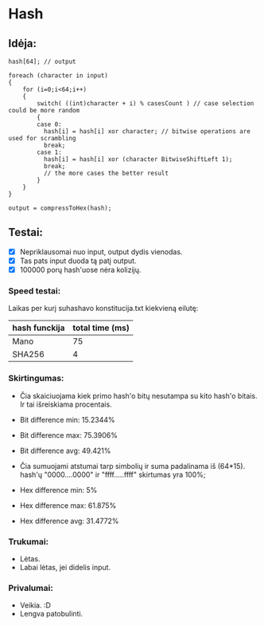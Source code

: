 # Hash
## Idėja:
```
hash[64]; // output

foreach (character in input)
{
    for (i=0;i<64;i++)
    {
        switch( ((int)character + i) % casesCount ) // case selection could be more random
        {
        case 0:
          hash[i] = hash[i] xor character; // bitwise operations are used for scrambling
          break;
        case 1:
          hash[i] = hash[i] xor (character BitwiseShiftLeft 1);
          break;
          // the more cases the better result
        }
    }
}

output = compressToHex(hash);
```
## Testai:

- [x] Nepriklausomai nuo input, output dydis vienodas.
- [x] Tas pats input duoda tą patį output.
- [x] 100000 porų hash'uose nėra kolizijų.

### Speed testai:

Laikas per kurį suhashavo konstitucija.txt kiekvieną eilutę:

| hash funckija | total time (ms) |
| ------------- | ----------------- |
| Mano          | 75                |
| SHA256        | 4                 |

### Skirtingumas:

- Čia skaiciuojama kiek primo hash'o bitų nesutampa su kito hash'o bitais. Ir tai išreiskiama procentais.
- Bit difference min: 15.2344%
- Bit difference max: 75.3906%
- Bit difference avg: 49.421%

- Čia sumuojami atstumai tarp simbolių ir suma padalinama iš (64*15). hash'ų "0000....0000" ir "ffff.....ffff" skirtumas yra 100%;
- Hex difference min: 5%
- Hex difference max: 61.875%
- Hex difference avg: 31.4772%

### Trukumai:
- Lėtas.
- Labai lėtas, jei didelis input.

### Privalumai:
- Veikia. :D
- Lengva patobulinti.
